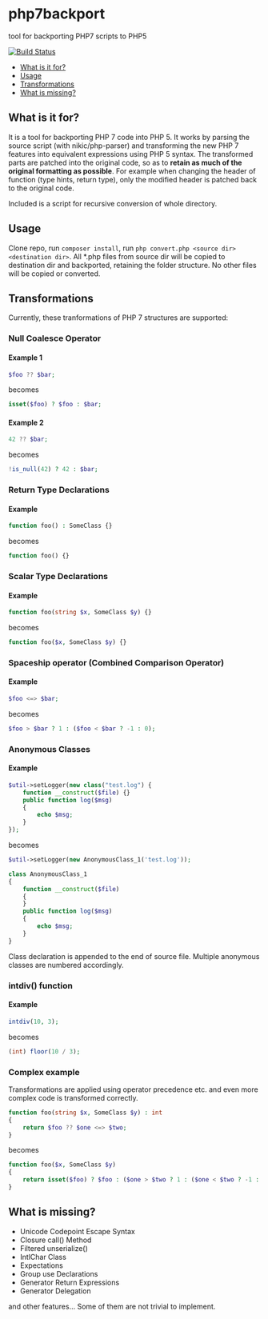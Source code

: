 # php7backport
tool for backporting PHP7 scripts to PHP5

[![Build Status](https://travis-ci.org/ondrejbouda/php7backport.svg?branch=master)](https://travis-ci.org/ondrejbouda/php7backport)

* [What is it for?](#what-is-it-for)
* [Usage](#usage)
* [Transformations](#transformations)
* [What is missing?](#what-is-missing)

## What is it for?

It is a tool for backporting PHP 7 code into PHP 5. It works by parsing the source script (with nikic/php-parser) and transforming the new PHP 7 features into equivalent expressions using PHP 5 syntax. The transformed parts are patched into the original code, so as to **retain as much of the original formatting as possible**. For example when changing the header of function (type hints, return type), only the modified header is patched back to the original code.

Included is a script for recursive conversion of whole directory.

## Usage

Clone repo, run ```composer install```, run ```php convert.php <source dir> <destination dir>```. All *.php files from source dir will be copied to destination dir and backported, retaining the folder structure. No other files will be copied or converted.

## Transformations

Currently, these tranformations of PHP 7 structures are supported:

### Null Coalesce Operator

#### Example 1
```php
$foo ?? $bar;
```
becomes
```php
isset($foo) ? $foo : $bar;
```

#### Example 2
```php
42 ?? $bar;
```
becomes
```php
!is_null(42) ? 42 : $bar;
```

### Return Type Declarations

#### Example
```php
function foo() : SomeClass {}
```
becomes
```php
function foo() {}
```

### Scalar Type Declarations

#### Example
```php
function foo(string $x, SomeClass $y) {}
```
becomes
```php
function foo($x, SomeClass $y) {}
```

### Spaceship operator (Combined Comparison Operator)

#### Example
```php
$foo <=> $bar;
```
becomes
```php
$foo > $bar ? 1 : ($foo < $bar ? -1 : 0);
```

### Anonymous Classes

#### Example
```php
$util->setLogger(new class("test.log") {
    function __construct($file) {}
    public function log($msg)
    {
        echo $msg;
    }
});
```
becomes
```php
$util->setLogger(new AnonymousClass_1('test.log'));

class AnonymousClass_1
{
    function __construct($file)
    {
    }
    public function log($msg)
    {
        echo $msg;
    }
}
```

Class declaration is appended to the end of source file. Multiple anonymous classes are numbered accordingly.

### intdiv() function

#### Example
```php
intdiv(10, 3);
```
becomes
```php
(int) floor(10 / 3);
```

### Complex example
Transformations are applied using operator precedence etc. and even more complex code is transformed correctly.

```php
function foo(string $x, SomeClass $y) : int
{
    return $foo ?? $one <=> $two;
}
```
becomes
```php
function foo($x, SomeClass $y)
{
    return isset($foo) ? $foo : ($one > $two ? 1 : ($one < $two ? -1 : 0));
}
```

## What is missing?

* Unicode Codepoint Escape Syntax
* Closure call() Method
* Filtered unserialize()
* IntlChar Class
* Expectations
* Group use Declarations
* Generator Return Expressions
* Generator Delegation

and other features... Some of them are not trivial to implement.
